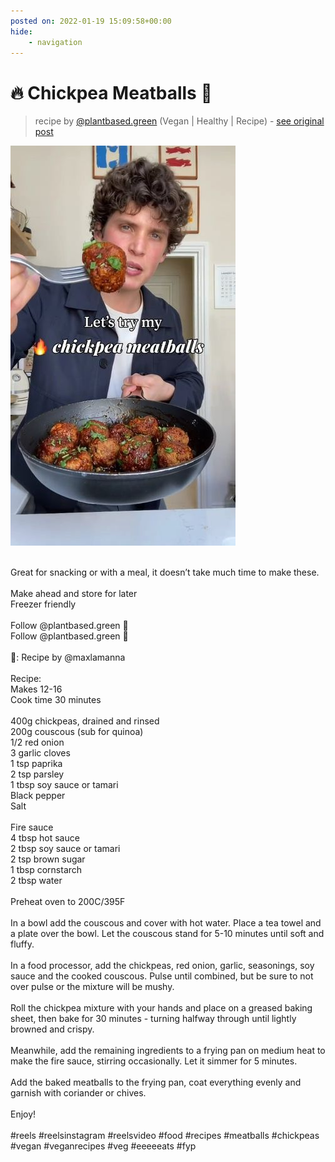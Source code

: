 ```yaml
---
posted on: 2022-01-19 15:09:58+00:00
hide:
    - navigation
---
```


# 🔥 Chickpea Meatballs 🤤 

> recipe by [@plantbased.green](https://www.instagram.com/plantbased.green/) 
(Vegan | Healthy | Recipe) - [see original post](https://instagram.com/p/CY6ogOzo8w-)

![](../img/plantbased.green_19-01-2022_1501.png)

\
Great for snacking or with a meal, it doesn’t take much time to make these. \
\
Make ahead and store for later\
Freezer friendly\
\
Follow @plantbased.green 🙌\
Follow @plantbased.green 🙌\
\
📸: Recipe by @maxlamanna\
\
Recipe: \
Makes 12-16\
Cook time 30 minutes\
\
400g chickpeas, drained and rinsed \
200g couscous (sub for quinoa)\
1/2 red onion\
3 garlic cloves\
1 tsp paprika\
2 tsp parsley\
1 tbsp soy sauce or tamari \
Black pepper\
Salt\
\
Fire sauce\
4 tbsp hot sauce\
2 tbsp soy sauce or tamari\
2 tsp brown sugar\
1 tbsp cornstarch\
2 tbsp water\
\
Preheat oven to 200C/395F\
\
In a bowl add the couscous and cover with hot water. Place a tea towel and a plate over the bowl. Let the couscous stand for 5-10 minutes until soft and fluffy.\
\
In a food processor, add the chickpeas, red onion, garlic, seasonings, soy sauce and the cooked couscous. Pulse until combined, but be sure to not over pulse or the mixture will be mushy. \
\
Roll the chickpea mixture with your hands and place on a greased baking sheet, then bake for 30 minutes - turning halfway through until lightly browned and crispy. \
\
Meanwhile, add the remaining ingredients to a frying pan on medium heat to make the fire sauce, stirring occasionally. Let it simmer for 5 minutes. \
\
Add the baked meatballs to the frying pan, coat everything evenly and garnish with coriander or chives. \
\
Enjoy!\
\
\#reels \#reelsinstagram \#reelsvideo \#food \#recipes \#meatballs \#chickpeas \#vegan \#veganrecipes \#veg \#eeeeeats \#fyp 